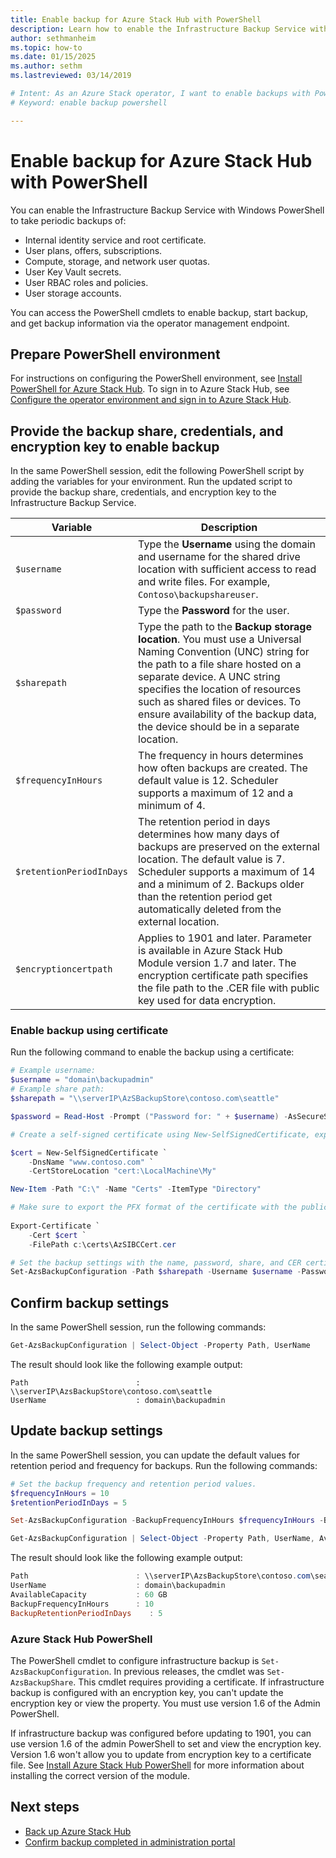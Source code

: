 ```yaml
---
title: Enable backup for Azure Stack Hub with PowerShell 
description: Learn how to enable the Infrastructure Backup Service with PowerShell so that Azure Stack Hub can be restored if there's a failure. 
author: sethmanheim
ms.topic: how-to
ms.date: 01/15/2025
ms.author: sethm
ms.lastreviewed: 03/14/2019

# Intent: As an Azure Stack operator, I want to enable backups with Powershell so Azure Stack can generate infrastructure backups.
# Keyword: enable backup powershell

---
```


# Enable backup for Azure Stack Hub with PowerShell

You can enable the Infrastructure Backup Service with Windows PowerShell to take periodic backups of:

- Internal identity service and root certificate.
- User plans, offers, subscriptions.
- Compute, storage, and network user quotas.
- User Key Vault secrets.
- User RBAC roles and policies.
- User storage accounts.

You can access the PowerShell cmdlets to enable backup, start backup, and get backup information via the operator management endpoint.

## Prepare PowerShell environment

For instructions on configuring the PowerShell environment, see [Install PowerShell for Azure Stack Hub](powershell-install-az-module.md). To sign in to Azure Stack Hub, see [Configure the operator environment and sign in to Azure Stack Hub](azure-stack-powershell-configure-admin.md).

## Provide the backup share, credentials, and encryption key to enable backup

In the same PowerShell session, edit the following PowerShell script by adding the variables for your environment. Run the updated script to provide the backup share, credentials, and encryption key to the Infrastructure Backup Service.

| Variable        | Description   |
|---              |---                                        |
| `$username`       | Type the **Username** using the domain and username for the shared drive location with sufficient access to read and write files. For example, `Contoso\backupshareuser`. |
| `$password`       | Type the **Password** for the user. |
| `$sharepath`      | Type the path to the **Backup storage location**. You must use a Universal Naming Convention (UNC) string for the path to a file share hosted on a separate device. A UNC string specifies the location of resources such as shared files or devices. To ensure availability of the backup data, the device should be in a separate location. |
| `$frequencyInHours` | The frequency in hours determines how often backups are created. The default value is 12. Scheduler supports a maximum of 12 and a minimum of 4.|
| `$retentionPeriodInDays` | The retention period in days determines how many days of backups are preserved on the external location. The default value is 7. Scheduler supports a maximum of 14 and a minimum of 2. Backups older than the retention period get automatically deleted from the external location.|
| `$encryptioncertpath` | Applies to 1901 and later. Parameter is available in Azure Stack Hub Module version 1.7 and later. The encryption certificate path specifies the file path to the .CER file with public key used for data encryption. |

### Enable backup using certificate

Run the following command to enable the backup using a certificate:

```powershell
# Example username:
$username = "domain\backupadmin"
# Example share path:
$sharepath = "\\serverIP\AzSBackupStore\contoso.com\seattle"

$password = Read-Host -Prompt ("Password for: " + $username) -AsSecureString

# Create a self-signed certificate using New-SelfSignedCertificate, export the public key portion and save it locally.

$cert = New-SelfSignedCertificate `
    -DnsName "www.contoso.com" `
    -CertStoreLocation "cert:\LocalMachine\My" 

New-Item -Path "C:\" -Name "Certs" -ItemType "Directory" 

# Make sure to export the PFX format of the certificate with the public and private keys and then delete the certificate from the local certificate store of the machine where you created the certificate
    
Export-Certificate `
    -Cert $cert `
    -FilePath c:\certs\AzSIBCCert.cer 

# Set the backup settings with the name, password, share, and CER certificate file.
Set-AzsBackupConfiguration -Path $sharepath -Username $username -Password $password -EncryptionCertPath "c:\temp\cert.cer"
```

## Confirm backup settings

In the same PowerShell session, run the following commands:

```powershell
Get-AzsBackupConfiguration | Select-Object -Property Path, UserName
```

The result should look like the following example output:

```output
Path                        : \\serverIP\AzsBackupStore\contoso.com\seattle
UserName                    : domain\backupadmin
```

## Update backup settings

In the same PowerShell session, you can update the default values for retention period and frequency for backups. Run the following commands:

```powershell
# Set the backup frequency and retention period values.
$frequencyInHours = 10
$retentionPeriodInDays = 5

Set-AzsBackupConfiguration -BackupFrequencyInHours $frequencyInHours -BackupRetentionPeriodInDays $retentionPeriodInDays

Get-AzsBackupConfiguration | Select-Object -Property Path, UserName, AvailableCapacity, BackupFrequencyInHours, BackupRetentionPeriodInDays
```

The result should look like the following example output:

```powershell
Path                        : \\serverIP\AzsBackupStore\contoso.com\seattle
UserName                    : domain\backupadmin
AvailableCapacity           : 60 GB
BackupFrequencyInHours      : 10
BackupRetentionPeriodInDays    : 5
```

### Azure Stack Hub PowerShell

The PowerShell cmdlet to configure infrastructure backup is `Set-AzsBackupConfiguration`. In previous releases, the cmdlet was `Set-AzsBackupShare`. This cmdlet requires providing a certificate. If infrastructure backup is configured with an encryption key, you can't update the encryption key or view the property. You must use version 1.6 of the Admin PowerShell.

If infrastructure backup was configured before updating to 1901, you can use version 1.6 of the admin PowerShell to set and view the encryption key. Version 1.6 won't allow you to update from encryption key to a certificate file. See [Install Azure Stack Hub PowerShell](powershell-install-az-module.md) for more information about installing the correct version of the module.

## Next steps

- [Back up Azure Stack Hub](azure-stack-backup-back-up-azure-stack.md)
- [Confirm backup completed in administration portal](azure-stack-backup-back-up-azure-stack.md)
